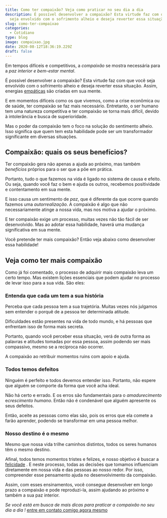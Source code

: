 ```yaml
---
title: Como ter compaixão? Veja como praticar no seu dia a dia
description: É possível desenvolver a compaixão? Esta virtude faz com que você
  seja envolvido com o sofrimento alheio e deseja reverter essa situação.
slug: como-ter-compaixao
categories:
  - Cotidiano
type: blog
image: compaixao.jpg
date: 2020-08-12T18:36:19.229Z
draft: false
---
```


Em tempos difíceis e competitivos, a _compaixão_ se mostra necessária para a _paz interior e bem-estar mental_.

É possível desenvolver a compaixão? Esta virtude faz com que você seja envolvido com o sofrimento alheio e deseja reverter essa situação. Assim, energias [empáticas](https://yuribusin.com.br/empatia-voce-sabe-lidar-com-a-diversidade/) são criadas em sua mente.

E em momentos difíceis como os que vivemos, como a crise econômica ou de saúde, ter compaixão se faz mais necessário.
Entretanto, o ser humano tem uma natureza competitiva e ter compaixão se torna mais difícil, devido à intolerância e busca de superioridade.

Mas o poder da compaixão tem o foco na solução do sentimento alheio. Isso significa que quem tem esta habilidade pode ser um transformador significante em diversas situações.

## Compaixão: quais os seus benefícios?

Ter compaixão gera não apenas a ajuda ao próximo, mas também _benefícios_ próprios para o ser que a põe em prática.

Portanto, tudo o que fazemos na vida é ligado no sistema de causa e efeito. Ou seja, quando você faz o bem e ajuda os outros, recebemos positividade e contentamento em sua mente.

E isso causa um sentimento de _paz_, que é diferente da que ocorre quando fazemos uma _autorrealização_. A compaixão é algo que não necessariamente atinge a nossa vida, mas nos motiva a ajudar o próximo.

E ter compaixão exige um processo, muitas vezes não tão fácil de ser desenvolvido. Mas ao adotar essa habilidade, haverá uma mudança significativa em sua mente.

Você pretende ter mais compaixão? Então veja abaixo como desenvolver essa habilidade!

## Veja como ter mais compaixão

Como já foi comentado, o processo de adquirir mais compaixão leva um certo tempo. Mas existem lições essenciais que podem ajudar no processo de levar isso para a sua vida. São eles:

### Entenda que cada um tem a sua história

Perceba que cada pessoa tem a sua trajetória. Muitas vezes nós julgamos sem entender o porquê de a pessoa ter determinada atitude.

Dificuldades estão presentes na vida de todo mundo, e há pessoas que enfrentam isso de forma mais secreta.

Portanto, quando você perceber essa situação, verá de outra forma as palavras e atitudes tomadas por essa pessoa, assim podendo ser mais compassivo, mesmo se a recíproca não ocorrer.

A compaixão ao retribuir momentos ruins com apoio e ajuda.

### Todos temos defeitos

Ninguém é perfeito e todos devemos entender isso. Portanto, não espere que alguém se comporte da forma que você acha ideal.

Não há certo e errado. E os erros são fundamentais para o _amadurecimento_ e*crescimento humano*. Então não é condenável que alguém apresente os seus defeitos.

Então, aceite as pessoas como elas são, pois os erros que ela comete a farão aprender, podendo se transformar em uma pessoa melhor.

### Nosso destino é o mesmo

Mesmo que nossa vida trilhe caminhos distintos, todos os seres humanos têm o mesmo destino.

Afinal, todos temos momentos tristes e felizes, e nosso objetivo é buscar a [felicidade](https://yuribusin.com.br/dinheiro-compra-felicidade/) . E neste processo, todas as decisões que tomamos influenciam diretamente em nossa vida e das pessoas ao nosso redor. Por isso, compreender esse pensamento ajuda no desenvolvimento da compaixão.

Assim, com esses ensinamentos, você consegue desenvolver em longo prazo a compaixão e pode reproduzi-la, assim ajudando ao próximo e também a sua paz interior.

_Se você está em busca de mais dicas para praticar a compaixão no seu dia a dia !_ [entre em contato comigo agora mesmo](https://yuribusin.com.br/contato/)
